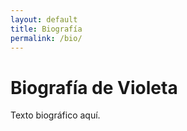 ```yaml
---
layout: default
title: Biografía
permalink: /bio/
---
```


# Biografía de Violeta
Texto biográfico aquí.
